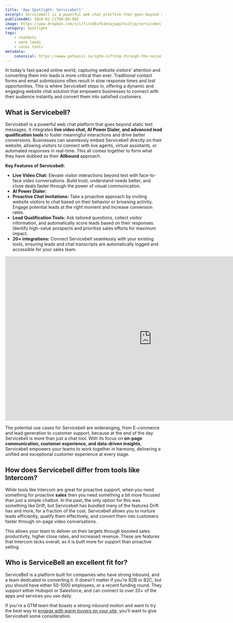 ```yaml
---
title: 'App Spotlight: Servicebell'
excerpt: Servicebell is a powerful web chat platform that goes beyond static text messages
publishedAt: 2024-02-21T00:00:00Z
image: https://www.dropbox.com/scl/fi/o36ufk1mcpjwqu7xu1tjq/servicebellspot.png?rlkey=l4rbrb4r6r8mwyc5z9ryf37v9&dl=1
category: Spotlight
tags: 
    - chatbots
    - warm leads
    - sales tools
metadata:
    canonical: https://wwww.getoasis.io/sgtm-sifting-through-the-noise
---
```


In today's fast-paced online world, capturing website visitors' attention and converting them into leads is more critical than ever. Traditional contact forms and email submissions often result in slow response times and lost opportunities. This is where Servicebell steps in, offering a dynamic and engaging website chat solution that empowers businesses to connect with their audience instantly and convert them into satisfied customers.

## What is Servicebell?

Servicebell is a powerful web chat platform that goes beyond static text messages. It integrates **live video chat, AI Power Dialer, and advanced lead qualification tools** to foster meaningful interactions and drive better conversions. Businesses can seamlessly embed Servicebell directly on their website, allowing visitors to connect with live agents, virtual assistants, or automated responses in real-time. This all comes together to form what they have dubbed as their **Allbound** approach.

**Key Features of Servicebell:**

- **Live Video Chat:** Elevate visitor interactions beyond text with face-to-face video conversations. Build trust, understand needs better, and close deals faster through the power of visual communication.
- **AI Power Dialer:**
- **Proactive Chat Invitations:** Take a proactive approach by inviting website visitors to chat based on their behavior or browsing activity. Engage potential leads at the right moment and increase conversion rates.
- **Lead Qualification Tools:** Ask tailored questions, collect visitor information, and automatically score leads based on their responses. Identify high-value prospects and prioritize sales efforts for maximum impact.
- **20+ integrations:** Connect Servicebell seamlessly with your existing tools, ensuring leads and chat transcripts are automatically logged and accessible for your sales team.

<iframe width="940" height="528" src="https://www.youtube.com/embed/ZkO-qnIGwKw" title="ServiceBell: Live chat reimagined with video chat" frameborder="0" allow="accelerometer; autoplay; clipboard-write; encrypted-media; gyroscope; picture-in-picture; web-share" allowfullscreen></iframe>

The potential use cases for Servicebell are wideranging, from E-commerce and lead generation to customer support, because at the end of the day Servicebell is more than just a chat tool. With its focus on **on-page communication, customer experience, and data-driven insights**, Servicebell empowers your teams to work together in harmony, delivering a unified and exceptional customer experience at every stage.

## How does Servicebell differ from tools like Intercom?

While tools like Intercom are great for proactive support, when you need something for proactive **sales** then you need something a bit more focused than just a simple chatbot. In the past, the only option for this was something like Drift, but Servicebell has bundled many of the features Drift has and more, for a fraction of the cost. Servicebell allows you to nurture leads efficiently, qualify them effectively, and convert them into customers faster through on-page video conversations. 

This allows your team to deliver on their targets through boosted sales productivity, higher close rates, and increased revenue. These are features that Intercom lacks overall, as it is built more for support than proactive selling. 

## Who is ServiceBell an excellent fit for?

ServiceBell is a platform built for companies who have strong inbound, and a team dedicated to converting it. It doesn't matter if you're B2B or B2C, but you should have either 50-1000 employees, or a recent funding round. They support either Hubspot or Salesforce, and can connect to over 20+ of the apps and services you use daily. 

If you're a GTM team that boasts a strong inbound motion and want to try the best way to [engage with warm buyers on your site](https://www.servicebell.com/inbound-sales), you'll want to give Servicebell some consideration. 